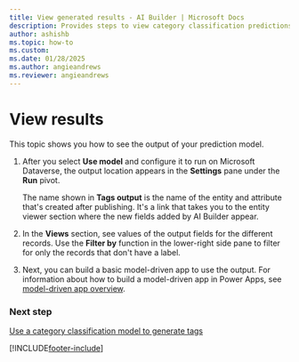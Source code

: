 ```yaml
---
title: View generated results - AI Builder | Microsoft Docs
description: Provides steps to view category classification predictions after you publish your model in AI Builder.
author: ashishb 
ms.topic: how-to
ms.custom: 
ms.date: 01/28/2025
ms.author: angieandrews
ms.reviewer: angieandrews
---
```


# View results

This topic shows you how to see the output of your prediction model.

1. After you select **Use model** and configure it to run on Microsoft Dataverse, the output location appears in the **Settings** pane under the **Run** pivot.

    The name shown in **Tags output** is the name of the entity and attribute that's created after publishing. It's a link that takes you to the entity viewer section where the new fields added by AI Builder appear. <!-- check UI for entity -->

2. In the **Views** section, see values of the output fields for the different records. Use the **Filter by** function in the lower-right side pane to filter for only the records that don't have a label.

3. Next, you can build a basic model-driven app to use the output. For information about how to build a model-driven app in Power Apps, see [model-driven app overview](/powerapps/maker/model-driven-apps/model-driven-app-overview).

### Next step

[Use a category classification model to generate tags](text-classification-model-use-tags.md)

[!INCLUDE[footer-include](includes/footer-banner.md)]
